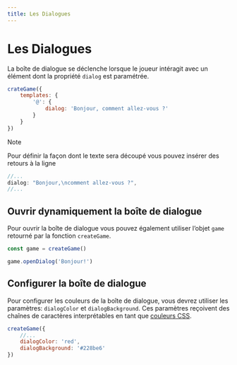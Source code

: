 ```yaml
---
title: Les Dialogues
---
```


# Les Dialogues

La boîte de dialogue se déclenche lorsque le joueur intéragit avec un élément dont la propriété `dialog` est paramétrée.

```js
crateGame({
	templates: {
		'@': {
			dialog: 'Bonjour, comment allez-vous ?'
		}
	}
})
```

> [!NOTE]
> Pour définir la façon dont le texte sera découpé vous pouvez insérer des retours à la ligne
>
> ```js
> //...
> dialog: "Bonjour,\ncomment allez-vous ?",
> //...
> ```

## Ouvrir dynamiquement la boîte de dialogue

Pour ouvrir la boîte de dialogue vous pouvez également utiliser l’objet `game` retourné par la fonction `createGame`.

```js
const game = createGame()

game.openDialog('Bonjour!')
```

## Configurer la boîte de dialogue

Pour configurer les couleurs de la boîte de dialogue, vous devrez utiliser les paramètres: `dialogColor` et `dialogBackground`. Ces paramètres reçoivent des chaînes de caractères interprétables en tant que [couleurs CSS](https://developer.mozilla.org/fr/docs/Web/CSS/color_value).

```js
createGame({
	//...
	dialogColor: 'red',
	dialogBackground: '#228be6'
})
```
